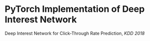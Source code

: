 # PyTorch Implementation of Deep Interest Network
Deep Interest Network for Click-Through Rate Prediction, *KDD 2018*